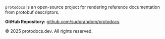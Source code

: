 `protodocs` is an open-source project for rendering reference documentation from protobuf descriptors.

**GitHub Repository:** [github.com/sudorandom/protodocs](https://github.com/sudorandom/protodocs)

&copy; 2025 protodocs.dev. All rights reserved.
